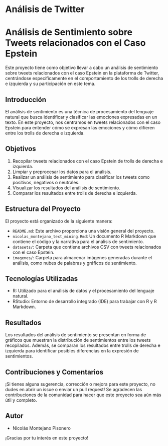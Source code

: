# Análisis de Twitter
# Análisis de Sentimiento sobre Tweets relacionados con el Caso Epstein

Este proyecto tiene como objetivo llevar a cabo un análisis de sentimiento sobre tweets relacionados con el caso Epstein en la plataforma de Twitter, centrándose específicamente en el comportamiento de los trolls de derecha e izquierda y su participación en este tema.

## Introducción

El análisis de sentimiento es una técnica de procesamiento del lenguaje natural que busca identificar y clasificar las emociones expresadas en un texto. En este proyecto, nos centramos en tweets relacionados con el caso Epstein para entender cómo se expresan las emociones y cómo difieren entre los trolls de derecha e izquierda.

## Objetivos

1. Recopilar tweets relacionados con el caso Epstein de trolls de derecha e izquierda.
2. Limpiar y preprocesar los datos para el análisis.
3. Realizar un análisis de sentimiento para clasificar los tweets como positivos, negativos o neutrales.
4. Visualizar los resultados del análisis de sentimiento.
5. Comparar los resultados entre trolls de derecha e izquierda.

## Estructura del Proyecto

El proyecto está organizado de la siguiente manera:

- `README.md`: Este archivo proporciona una visión general del proyecto.
- `nicolas_montejano_text_mining.Rmd`: Un documento R Markdown que contiene el código y la narrativa para el análisis de sentimiento.
- `datasets/`: Carpeta que contiene archivos CSV con tweets relacionados con el caso Epstein.
- `imagenes/`: Carpeta para almacenar imágenes generadas durante el análisis, como nubes de palabras y gráficos de sentimiento.

## Tecnologías Utilizadas

- R: Utilizado para el análisis de datos y el procesamiento del lenguaje natural.
- RStudio: Entorno de desarrollo integrado (IDE) para trabajar con R y R Markdown.

## Resultados

Los resultados del análisis de sentimiento se presentan en forma de gráficos que muestran la distribución de sentimientos entre los tweets recopilados. Además, se comparan los resultados entre trolls de derecha e izquierda para identificar posibles diferencias en la expresión de sentimientos.

## Contribuciones y Comentarios

¡Si tienes alguna sugerencia, corrección o mejora para este proyecto, no dudes en abrir un issue o enviar un pull request! Se agradecen las contribuciones de la comunidad para hacer que este proyecto sea aún más útil y completo.

## Autor

- Nicolás Montejano Pisonero

¡Gracias por tu interés en este proyecto!

